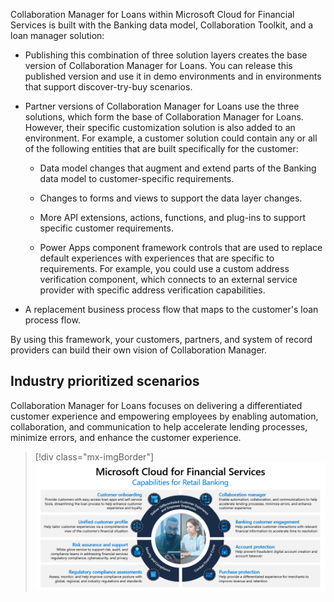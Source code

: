 Collaboration Manager for Loans within Microsoft Cloud for Financial Services is built with the Banking data model, Collaboration Toolkit, and a loan manager solution:

- Publishing this combination of three solution layers creates the base version of Collaboration Manager for Loans. You can release this published version and use it in demo environments and in environments that support discover-try-buy scenarios.

- Partner versions of Collaboration Manager for Loans use the three solutions, which form the base of Collaboration Manager for Loans. However, their specific customization solution is also added to an environment. For example, a customer solution could contain any or all of the following entities that are built specifically for the customer:

  - Data model changes that augment and extend parts of the Banking data model to customer-specific requirements.

  - Changes to forms and views to support the data layer changes.

  - More API extensions, actions, functions, and plug-ins to support specific customer requirements.

  - Power Apps component framework controls that are used to replace default experiences with experiences that are specific to requirements. For example, you could use a custom address verification component, which connects to an external service provider with specific address verification capabilities.

- A replacement business process flow that maps to the customer's loan process flow.

By using this framework, your customers, partners, and system of record providers can build their own vision of Collaboration Manager.

## Industry prioritized scenarios

Collaboration Manager for Loans focuses on delivering a differentiated customer experience and empowering employees by enabling automation, collaboration, and communication to help accelerate lending processes, minimize errors, and enhance the customer experience.

> [!div class="mx-imgBorder"]
> [![Diagram of Microsoft Cloud for Financial Services capabilities for retail banking.](../media/capabilities.png)](../media/capabilities.png#lightbox)
